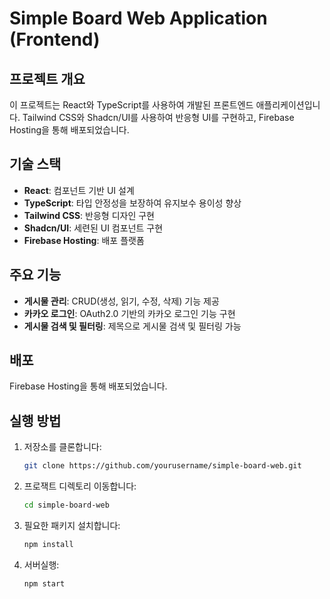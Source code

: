 # Simple Board Web Application (Frontend)

## 프로젝트 개요

이 프로젝트는 React와 TypeScript를 사용하여 개발된 프론트엔드 애플리케이션입니다. Tailwind CSS와 Shadcn/UI를 사용하여 반응형 UI를 구현하고, Firebase Hosting을 통해 배포되었습니다.

## 기술 스택

- **React**: 컴포넌트 기반 UI 설계
- **TypeScript**: 타입 안정성을 보장하여 유지보수 용이성 향상
- **Tailwind CSS**: 반응형 디자인 구현
- **Shadcn/UI**: 세련된 UI 컴포넌트 구현
- **Firebase Hosting**: 배포 플랫폼

## 주요 기능

- **게시물 관리**: CRUD(생성, 읽기, 수정, 삭제) 기능 제공
- **카카오 로그인**: OAuth2.0 기반의 카카오 로그인 기능 구현
- **게시물 검색 및 필터링**: 제목으로 게시물 검색 및 필터링 가능

## 배포

Firebase Hosting을 통해 배포되었습니다.

## 실행 방법

1. 저장소를 클론합니다:
   ```bash
   git clone https://github.com/yourusername/simple-board-web.git
   ```
2. 프로잭트 디렉토리 이동합니다:
   ```bash
   cd simple-board-web
   ```
3. 필요한 패키지 설치합니다:
   ```bash
   npm install
   ```
4. 서버실행:
   ```bash
   npm start
   ```
